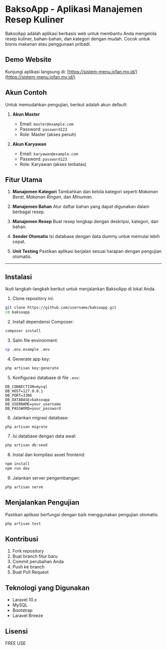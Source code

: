 # BaksoApp - Aplikasi Manajemen Resep Kuliner

BaksoApp adalah aplikasi berbasis web untuk membantu Anda mengelola resep kuliner, bahan-bahan, dan kategori dengan mudah. Cocok untuk bisnis makanan atau penggunaan pribadi.

## Demo Website

Kunjungi aplikasi langsung di: [https://sistem-menu.jofan.my.id/](https://sistem-menu.jofan.my.id/)

## Akun Contoh

Untuk memudahkan pengujian, berikut adalah akun default:

1. **Akun Master**
   - Email: `master@example.com`
   - Password: `password123`
   - Role: Master (akses penuh)

2. **Akun Karyawan**
   - Email: `karyawan@example.com`
   - Password: `password123`
   - Role: Karyawan (akses terbatas)

## Fitur Utama

1. **Manajemen Kategori**
   Tambahkan dan kelola kategori seperti *Makanan Berat*, *Makanan Ringan*, dan *Minuman*.

2. **Manajemen Bahan**
   Atur daftar bahan yang dapat digunakan dalam berbagai resep.

3. **Manajemen Resep**
   Buat resep lengkap dengan deskripsi, kategori, dan bahan.

4. **Seeder Otomatis**
   Isi database dengan data dummy untuk memulai lebih cepat.

5. **Unit Testing**
   Pastikan aplikasi berjalan sesuai harapan dengan pengujian otomatis.

---

## Instalasi

Ikuti langkah-langkah berikut untuk menjalankan BaksoApp di lokal Anda.

1. Clone repository ini:
```bash
git clone https://github.com/username/baksoapp.git
cd baksoapp
```

2. Install dependensi Composer:
```bash
composer install
```

3. Salin file environment:
```bash
cp .env.example .env
```

4. Generate app key:
```bash
php artisan key:generate
```

5. Konfigurasi database di file `.env`:
```
DB_CONNECTION=mysql
DB_HOST=127.0.0.1
DB_PORT=3306
DB_DATABASE=baksoapp
DB_USERNAME=your_username
DB_PASSWORD=your_password
```

6. Jalankan migrasi database:
```bash
php artisan migrate
```

7. Isi database dengan data awal:
```bash
php artisan db:seed
```

8. Instal dan kompilasi asset frontend:
```bash
npm install
npm run dev
```

9. Jalankan server pengembangan:
```bash
php artisan serve
```

## Menjalankan Pengujian

Pastikan aplikasi berfungsi dengan baik menggunakan pengujian otomatis:
```bash
php artisan test
```

## Kontribusi

1. Fork repository
2. Buat branch fitur baru
3. Commit perubahan Anda
4. Push ke branch
5. Buat Pull Request

## Teknologi yang Digunakan

- Laravel 10.x
- MySQL
- Bootstrap
- Laravel Breeze

## Lisensi

FREE USE